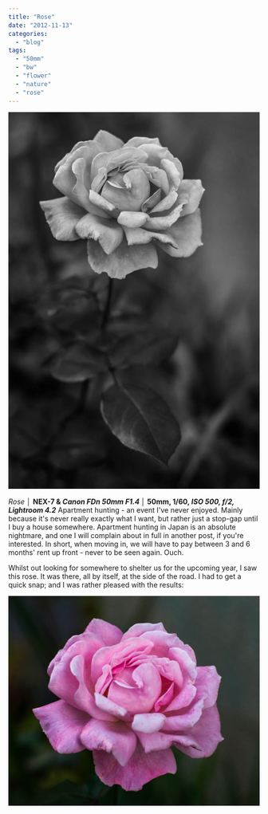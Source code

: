 ```yaml
---
title: "Rose"
date: "2012-11-13"
categories: 
  - "blog"
tags: 
  - "50mm"
  - "bw"
  - "flower"
  - "nature"
  - "rose"
---
```


![DSC01584.jpg](/assets/images/7077f-dsc01584.jpg)

_Rose │_ __NEX-7 & _Canon FDn 50mm F1.4_ │ 50mm, 1/60, _ISO 500, f/2, Lightroom 4.2___ Apartment hunting - an event I've never enjoyed. Mainly because it's never really exactly what I want, but rather just a stop-gap until I buy a house somewhere. Apartment hunting in Japan is an absolute nightmare, and one I will complain about in full in another post, if you're interested. In short, when moving in, we will have to pay between 3 and 6 months' rent up front - never to be seen again. Ouch.

Whilst out looking for somewhere to shelter us for the upcoming year, I saw this rose. It was there, all by itself, at the side of the road. I had to get a quick snap; and I was rather pleased with the results:

[![Gorgeous colour](/assets/images/ddd5c-dsc01583.jpg "Rose")](https://exportforscript.wordpress.com/wp-content/uploads/2012/11/ddd5c-dsc01583.jpg)

